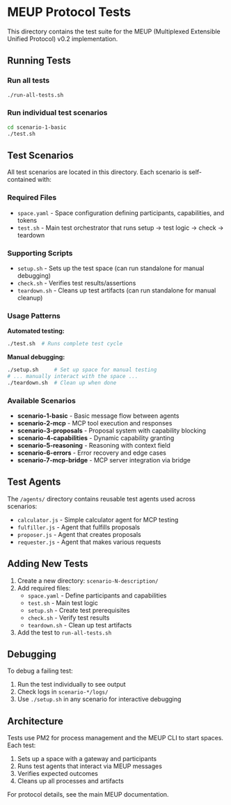 # MEUP Protocol Tests

This directory contains the test suite for the MEUP (Multiplexed Extensible Unified Protocol) v0.2 implementation.

## Running Tests

### Run all tests
```bash
./run-all-tests.sh
```

### Run individual test scenarios
```bash
cd scenario-1-basic
./test.sh
```

## Test Scenarios

All test scenarios are located in this directory. Each scenario is self-contained with:

### Required Files
- `space.yaml` - Space configuration defining participants, capabilities, and tokens
- `test.sh` - Main test orchestrator that runs setup → test logic → check → teardown

### Supporting Scripts  
- `setup.sh` - Sets up the test space (can run standalone for manual debugging)
- `check.sh` - Verifies test results/assertions
- `teardown.sh` - Cleans up test artifacts (can run standalone for manual cleanup)

### Usage Patterns

**Automated testing:**
```bash
./test.sh  # Runs complete test cycle
```

**Manual debugging:**
```bash
./setup.sh     # Set up space for manual testing
# ... manually interact with the space ...
./teardown.sh  # Clean up when done
```

### Available Scenarios

- **scenario-1-basic** - Basic message flow between agents
- **scenario-2-mcp** - MCP tool execution and responses
- **scenario-3-proposals** - Proposal system with capability blocking
- **scenario-4-capabilities** - Dynamic capability granting
- **scenario-5-reasoning** - Reasoning with context field
- **scenario-6-errors** - Error recovery and edge cases
- **scenario-7-mcp-bridge** - MCP server integration via bridge

## Test Agents

The `/agents/` directory contains reusable test agents used across scenarios:
- `calculator.js` - Simple calculator agent for MCP testing
- `fulfiller.js` - Agent that fulfills proposals
- `proposer.js` - Agent that creates proposals
- `requester.js` - Agent that makes various requests

## Adding New Tests

1. Create a new directory: `scenario-N-description/`
2. Add required files:
   - `space.yaml` - Define participants and capabilities
   - `test.sh` - Main test logic
   - `setup.sh` - Create test prerequisites
   - `check.sh` - Verify test results
   - `teardown.sh` - Clean up test artifacts
3. Add the test to `run-all-tests.sh`

## Debugging

To debug a failing test:
1. Run the test individually to see output
2. Check logs in `scenario-*/logs/`
3. Use `./setup.sh` in any scenario for interactive debugging

## Architecture

Tests use PM2 for process management and the MEUP CLI to start spaces. Each test:
1. Sets up a space with a gateway and participants
2. Runs test agents that interact via MEUP messages
3. Verifies expected outcomes
4. Cleans up all processes and artifacts

For protocol details, see the main MEUP documentation.